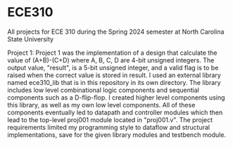 # ECE310
 All projects for ECE 310 during the Spring 2024 semester at North Carolina State University

 Project 1:
    Project 1 was the implementation of a design that calculate the value of (A+B)-(C+D) where A, B, C, D are 4-bit unsigned integers. The output value, "result", is a 5-bit unsigned integer, and a valid flag is to be raised when the correct value is stored in result. I used an external library named ece310_lib that is in this repository in its own directory. The library includes low level combinational logic components and sequential components such as a D-flip-flop. I created higher level components using this library, as well as my own low level components. All of these components eventually led to datapath and controller modules which then lead to the top-level proj001 module located in "proj001.v". The project requirements limited my programming style to dataflow and structural implementations, save for the given library modules and testbench module.
    